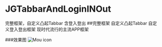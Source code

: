 # JGTabbarAndLoginINOut
完整框架，自定义凸起Tabbar 含登入登出
##完整框架 自定义凸起Tabbar 自定义登入登出框架 现时代流行的主流APP框架

###效果图
![Mou icon](https://github.com/mengzhihun6/JGTabbarAndLoginINOut/blob/master/JGTabbar.gif)
